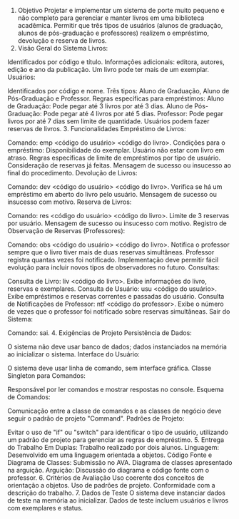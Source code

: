 1. Objetivo
   Projetar e implementar um sistema de porte muito pequeno e não completo para gerenciar e manter livros em uma biblioteca acadêmica.
   Permitir que três tipos de usuários (alunos de graduação, alunos de pós-graduação e professores) realizem o empréstimo, devolução e reserva de livros.
2. Visão Geral do Sistema
   Livros:

Identificados por código e título.
Informações adicionais: editora, autores, edição e ano da publicação.
Um livro pode ter mais de um exemplar.
Usuários:

Identificados por código e nome.
Três tipos: Aluno de Graduação, Aluno de Pós-Graduação e Professor.
Regras específicas para empréstimos:
Aluno de Graduação: Pode pegar até 3 livros por até 3 dias.
Aluno de Pós-Graduação: Pode pegar até 4 livros por até 5 dias.
Professor: Pode pegar livros por até 7 dias sem limite de quantidade.
Usuários podem fazer reservas de livros. 3. Funcionalidades
Empréstimo de Livros:

Comando: emp <código do usuário> <código do livro>.
Condições para o empréstimo:
Disponibilidade do exemplar.
Usuário não estar com livro em atraso.
Regras específicas de limite de empréstimos por tipo de usuário.
Consideração de reservas já feitas.
Mensagem de sucesso ou insucesso ao final do procedimento.
Devolução de Livros:

Comando: dev <código do usuário> <código do livro>.
Verifica se há um empréstimo em aberto do livro pelo usuário.
Mensagem de sucesso ou insucesso com motivo.
Reserva de Livros:

Comando: res <código do usuário> <código do livro>.
Limite de 3 reservas por usuário.
Mensagem de sucesso ou insucesso com motivo.
Registro de Observação de Reservas (Professores):

Comando: obs <código do usuário> <código do livro>.
Notifica o professor sempre que o livro tiver mais de duas reservas simultâneas.
Professor registra quantas vezes foi notificado.
Implementação deve permitir fácil evolução para incluir novos tipos de observadores no futuro.
Consultas:

Consulta de Livro: liv <código do livro>.
Exibe informações do livro, reservas e exemplares.
Consulta de Usuário: usu <código do usuário>.
Exibe empréstimos e reservas correntes e passadas do usuário.
Consulta de Notificações de Professor: ntf <código do professor>.
Exibe o número de vezes que o professor foi notificado sobre reservas simultâneas.
Sair do Sistema:

Comando: sai. 4. Exigências de Projeto
Persistência de Dados:

O sistema não deve usar banco de dados; dados instanciados na memória ao inicializar o sistema.
Interface do Usuário:

O sistema deve usar linha de comando, sem interface gráfica.
Classe Singleton para Comandos:

Responsável por ler comandos e mostrar respostas no console.
Esquema de Comandos:

Comunicação entre a classe de comandos e as classes de negócio deve seguir o padrão de projeto "Command".
Padrões de Projeto:

Evitar o uso de "if" ou "switch" para identificar o tipo de usuário, utilizando um padrão de projeto para gerenciar as regras de empréstimo. 5. Entrega do Trabalho
Em Duplas: Trabalho realizado por dois alunos.
Linguagem: Desenvolvido em uma linguagem orientada a objetos.
Código Fonte e Diagrama de Classes:
Submissão no AVA.
Diagrama de classes apresentado na arguição.
Arguição:
Discussão do diagrama e código fonte com o professor. 6. Critérios de Avaliação
Uso coerente dos conceitos de orientação a objetos.
Uso de padrões de projeto.
Conformidade com a descrição do trabalho. 7. Dados de Teste
O sistema deve instanciar dados de teste na memória ao inicializar.
Dados de teste incluem usuários e livros com exemplares e status.
